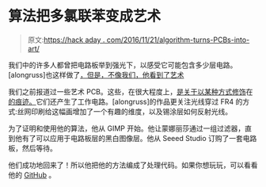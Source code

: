 # 算法把多氯联苯变成艺术

> 原文:[https://hack aday . com/2016/11/21/algorithm-turns-PCBs-into-art/](https://hackaday.com/2016/11/21/algorithm-turns-pcbs-into-art/)

我们中的许多人都曾把电路板举到强光下，以感受它可能包含多少层电路。[alongruss]也这样做了[，但是，不像我们，他看到了艺术](https://hackaday.io/project/18381-pcb-art-medium)

我们之前报道过一些艺术 PCB。这些，在很大程度上，[是关于以某种方式修饰](http://hackaday.com/2013/03/27/turning-pcbs-into-art/)在[的痕迹。](http://hackaday.com/2013/09/24/backlit-pcb-panel-as-wall-art/)它们还产生了工作电路。[alongruss]的作品更关注光线穿过 FR4 的方式:丝网印刷给这幅画增加了一个有趣的维度，以及锡涂层如何反射光线。

为了证明和使用他的算法，他从 GIMP 开始。他让蒙娜丽莎通过一组过滤器，直到他有了可以应用于电路板层的黑白图像层。他从 Seeed Studio 订购了一套电路板，然后等待。

他们成功地回来了！所以他把他的方法编成了处理代码。如果你想玩玩，可以看看他的 [GitHub](https://github.com/alongruss/PCBArt_Eagle) 。